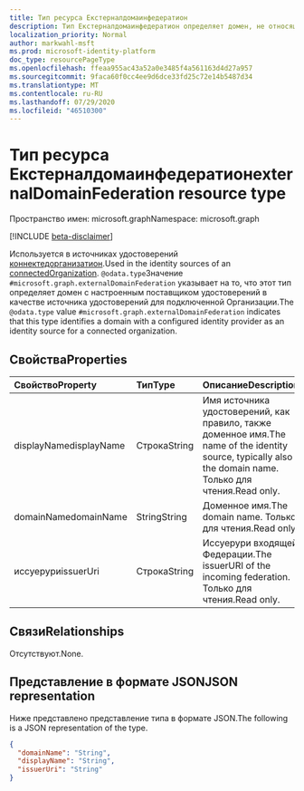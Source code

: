 ```yaml
---
title: Тип ресурса Екстерналдомаинфедератион
description: Тип Екстерналдомаинфедератион определяет домен, не относящийся к клиенту, с настроенным поставщиком удостоверений в качестве источника удостоверений для подключенной Организации.
localization_priority: Normal
author: markwahl-msft
ms.prod: microsoft-identity-platform
doc_type: resourcePageType
ms.openlocfilehash: ffeaa955ac43a52a0e3485f4a561163d4d27a957
ms.sourcegitcommit: 9faca60f0cc4ee9d6dce33fd25c72e14b5487d34
ms.translationtype: MT
ms.contentlocale: ru-RU
ms.lasthandoff: 07/29/2020
ms.locfileid: "46510300"
---
```

# <a name="externaldomainfederation-resource-type"></a><span data-ttu-id="ede21-103">Тип ресурса Екстерналдомаинфедератион</span><span class="sxs-lookup"><span data-stu-id="ede21-103">externalDomainFederation resource type</span></span>

<span data-ttu-id="ede21-104">Пространство имен: microsoft.graph</span><span class="sxs-lookup"><span data-stu-id="ede21-104">Namespace: microsoft.graph</span></span>

[!INCLUDE [beta-disclaimer](../../includes/beta-disclaimer.md)]

<span data-ttu-id="ede21-105">Используется в источниках удостоверений [коннектедорганизатион](connectedOrganization.md).</span><span class="sxs-lookup"><span data-stu-id="ede21-105">Used in the identity sources of an [connectedOrganization](connectedOrganization.md).</span></span> <span data-ttu-id="ede21-106">`@odata.type`Значение `#microsoft.graph.externalDomainFederation` указывает на то, что этот тип определяет домен с настроенным поставщиком удостоверений в качестве источника удостоверений для подключенной Организации.</span><span class="sxs-lookup"><span data-stu-id="ede21-106">The `@odata.type` value `#microsoft.graph.externalDomainFederation` indicates that this type identifies a domain with a configured identity provider as an identity source for a connected organization.</span></span>

## <a name="properties"></a><span data-ttu-id="ede21-107">Свойства</span><span class="sxs-lookup"><span data-stu-id="ede21-107">Properties</span></span>

| <span data-ttu-id="ede21-108">Свойство</span><span class="sxs-lookup"><span data-stu-id="ede21-108">Property</span></span>                     | <span data-ttu-id="ede21-109">Тип</span><span class="sxs-lookup"><span data-stu-id="ede21-109">Type</span></span>                      | <span data-ttu-id="ede21-110">Описание</span><span class="sxs-lookup"><span data-stu-id="ede21-110">Description</span></span> |
| :--------------------------- | :------------------------ | :---------- |
| <span data-ttu-id="ede21-111">displayName</span><span class="sxs-lookup"><span data-stu-id="ede21-111">displayName</span></span> |<span data-ttu-id="ede21-112">Строка</span><span class="sxs-lookup"><span data-stu-id="ede21-112">String</span></span> | <span data-ttu-id="ede21-113">Имя источника удостоверений, как правило, также доменное имя.</span><span class="sxs-lookup"><span data-stu-id="ede21-113">The name of the identity source, typically also the domain name.</span></span> <span data-ttu-id="ede21-114">Только для чтения.</span><span class="sxs-lookup"><span data-stu-id="ede21-114">Read only.</span></span> |
| <span data-ttu-id="ede21-115">domainName</span><span class="sxs-lookup"><span data-stu-id="ede21-115">domainName</span></span> |<span data-ttu-id="ede21-116">String</span><span class="sxs-lookup"><span data-stu-id="ede21-116">String</span></span> | <span data-ttu-id="ede21-117">Доменное имя.</span><span class="sxs-lookup"><span data-stu-id="ede21-117">The domain name.</span></span> <span data-ttu-id="ede21-118">Только для чтения.</span><span class="sxs-lookup"><span data-stu-id="ede21-118">Read only.</span></span> |
| <span data-ttu-id="ede21-119">иссуерури</span><span class="sxs-lookup"><span data-stu-id="ede21-119">issuerUri</span></span> |<span data-ttu-id="ede21-120">Строка</span><span class="sxs-lookup"><span data-stu-id="ede21-120">String</span></span> | <span data-ttu-id="ede21-121">Иссуерури входящей Федерации.</span><span class="sxs-lookup"><span data-stu-id="ede21-121">The issuerURI of the incoming federation.</span></span> <span data-ttu-id="ede21-122">Только для чтения.</span><span class="sxs-lookup"><span data-stu-id="ede21-122">Read only.</span></span> |

## <a name="relationships"></a><span data-ttu-id="ede21-123">Связи</span><span class="sxs-lookup"><span data-stu-id="ede21-123">Relationships</span></span>

<span data-ttu-id="ede21-124">Отсутствуют.</span><span class="sxs-lookup"><span data-stu-id="ede21-124">None.</span></span>

## <a name="json-representation"></a><span data-ttu-id="ede21-125">Представление в формате JSON</span><span class="sxs-lookup"><span data-stu-id="ede21-125">JSON representation</span></span>

<span data-ttu-id="ede21-126">Ниже представлено представление типа в формате JSON.</span><span class="sxs-lookup"><span data-stu-id="ede21-126">The following is a JSON representation of the type.</span></span>

<!-- {
  "blockType": "resource",
  "optionalProperties": [

  ],
  "@odata.type": "microsoft.graph.externalDomainFederation",
  "baseType": "microsoft.graph.identitySource"
}-->

```json
{
  "domainName": "String",
  "displayName": "String",
  "issuerUri": "String"
}
```

<!-- uuid: 16cd6b66-4b1a-43a1-adaf-3a886856ed98
2019-02-04 14:57:30 UTC -->
<!-- {
  "type": "#page.annotation",
  "description": "externalDomainFederation resource type",
  "keywords": "",
  "section": "documentation",
  "tocPath": ""
}-->
